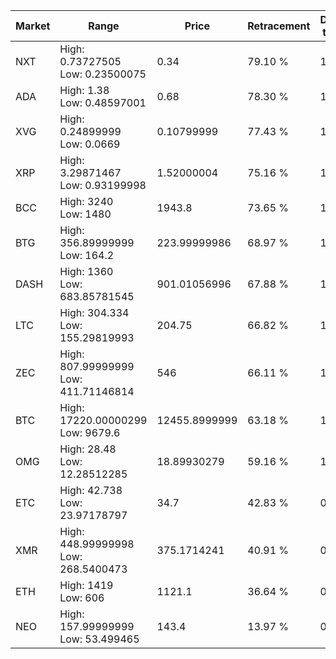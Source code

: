 | Market | Range | Price| Retracement | Doubles to 50% |
| --- | --- | --- | --- | --- |
| NXT | High: 0.73727505<br />Low: 0.23500075 | 0.34 | 79.10 % | 1.43 |
| ADA | High: 1.38<br />Low: 0.48597001 | 0.68 | 78.30 % | 1.37 |
| XVG | High: 0.24899999<br />Low: 0.0669 | 0.10799999 | 77.43 % | 1.46 |
| XRP | High: 3.29871467<br />Low: 0.93199998 | 1.52000004 | 75.16 % | 1.39 |
| BCC | High: 3240<br />Low: 1480 | 1943.8 | 73.65 % | 1.21 |
| BTG | High: 356.89999999<br />Low: 164.2 | 223.99999986 | 68.97 % | 1.16 |
| DASH | High: 1360<br />Low: 683.85781545 | 901.01056996 | 67.88 % | 1.13 |
| LTC | High: 304.334<br />Low: 155.29819993 | 204.75 | 66.82 % | 1.12 |
| ZEC | High: 807.99999999<br />Low: 411.71146814 | 546 | 66.11 % | 1.12 |
| BTC | High: 17220.00000299<br />Low: 9679.6 | 12455.8999999 | 63.18 % | 1.08 |
| OMG | High: 28.48<br />Low: 12.28512285 | 18.89930279 | 59.16 % | 1.08 |
| ETC | High: 42.738<br />Low: 23.97178797 | 34.7 | 42.83 % | 0.00 |
| XMR | High: 448.99999998<br />Low: 268.5400473 | 375.1714241 | 40.91 % | 0.00 |
| ETH | High: 1419<br />Low: 606 | 1121.1 | 36.64 % | 0.00 |
| NEO | High: 157.99999999<br />Low: 53.499465 | 143.4 | 13.97 % | 0.00 |
